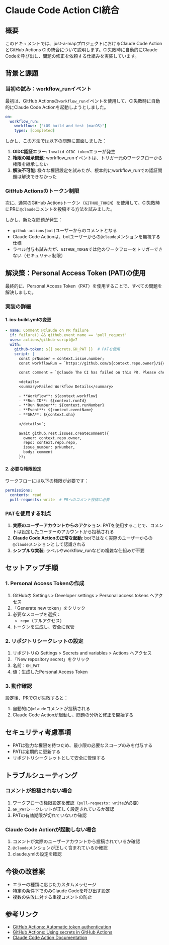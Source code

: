 # Claude Code Action CI統合

## 概要

このドキュメントでは、just-a-mapプロジェクトにおけるClaude Code ActionとGitHub Actions CIの統合について説明します。CI失敗時に自動的にClaude Codeを呼び出し、問題の修正を依頼する仕組みを実装しています。

## 背景と課題

### 当初の試み：workflow_runイベント

最初は、GitHub Actionsの`workflow_run`イベントを使用して、CI失敗時に自動的にClaude Code Actionを起動しようとしました。

```yaml
on:
  workflow_run:
    workflows: ["iOS build and test (macOS)"]
    types: [completed]
```

しかし、この方法では以下の問題に直面しました：

1. **OIDC認証エラー**: `Invalid OIDC token`エラーが発生
2. **権限の継承問題**: workflow_runイベントは、トリガー元のワークフローから権限を継承しない
3. **解決不可能**: 様々な権限設定を試みたが、根本的にworkflow_runでの認証問題は解決できなかった

### GitHub Actionsのトークン制限

次に、通常のGitHub Actionsトークン（`GITHUB_TOKEN`）を使用して、CI失敗時にPRに`@claude`コメントを投稿する方法を試みました。

しかし、新たな問題が発生：
- `github-actions[bot]`ユーザーからのコメントとなる
- Claude Code Actionは、botユーザーからの`@claude`メンションを無視する仕様
- ラベル付与も試みたが、`GITHUB_TOKEN`では他のワークフローをトリガーできない（セキュリティ制限）

## 解決策：Personal Access Token (PAT)の使用

最終的に、Personal Access Token（PAT）を使用することで、すべての問題を解決しました。

### 実装の詳細

#### 1. ios-build.ymlの変更

```yaml
- name: Comment @claude on PR failure
  if: failure() && github.event_name == 'pull_request'
  uses: actions/github-script@v7
  with:
    github-token: ${{ secrets.GH_PAT }}  # PATを使用
    script: |
      const prNumber = context.issue.number;
      const workflowRun = `https://github.com/${context.repo.owner}/${context.repo.repo}/actions/runs/${context.runId}`;
      
      const comment = `@claude The CI has failed on this PR. Please check the [workflow run](${workflowRun}) and help fix the issues.
      
      <details>
      <summary>Failed Workflow Details</summary>
      
      - **Workflow**: ${context.workflow}
      - **Run ID**: ${context.runId}
      - **Run Number**: ${context.runNumber}
      - **Event**: ${context.eventName}
      - **SHA**: ${context.sha}
      
      </details>`;
      
      await github.rest.issues.createComment({
        owner: context.repo.owner,
        repo: context.repo.repo,
        issue_number: prNumber,
        body: comment
      });
```

#### 2. 必要な権限設定

ワークフローには以下の権限が必要です：

```yaml
permissions:
  contents: read
  pull-requests: write  # PRへのコメント投稿に必要
```

### PATを使用する利点

1. **実際のユーザーアカウントからのアクション**: PATを使用することで、コメントは設定したユーザーのアカウントから投稿される
2. **Claude Code Actionの正常な起動**: botではなく実際のユーザーからの`@claude`メンションとして認識される
3. **シンプルな実装**: ラベルやworkflow_runなどの複雑な仕組みが不要

## セットアップ手順

### 1. Personal Access Tokenの作成

1. GitHubの Settings > Developer settings > Personal access tokens へアクセス
2. 「Generate new token」をクリック
3. 必要なスコープを選択：
   - `repo`（フルアクセス）
4. トークンを生成し、安全に保管

### 2. リポジトリシークレットの設定

1. リポジトリの Settings > Secrets and variables > Actions へアクセス
2. 「New repository secret」をクリック
3. 名前：`GH_PAT`
4. 値：生成したPersonal Access Token

### 3. 動作確認

設定後、PRでCIが失敗すると：
1. 自動的に`@claude`コメントが投稿される
2. Claude Code Actionが起動し、問題の分析と修正を開始する

## セキュリティ考慮事項

- PATは強力な権限を持つため、最小限の必要なスコープのみを付与する
- PATは定期的に更新する
- リポジトリシークレットとして安全に管理する

## トラブルシューティング

### コメントが投稿されない場合

1. ワークフローの権限設定を確認（`pull-requests: write`が必要）
2. `GH_PAT`シークレットが正しく設定されているか確認
3. PATの有効期限が切れていないか確認

### Claude Code Actionが起動しない場合

1. コメントが実際のユーザーアカウントから投稿されているか確認
2. `@claude`メンションが正しく含まれているか確認
3. claude.ymlの設定を確認

## 今後の改善案

- エラーの種類に応じたカスタムメッセージ
- 特定の条件下でのみClaude Codeを呼び出す設定
- 複数の失敗に対する重複コメントの防止

## 参考リンク

- [GitHub Actions: Automatic token authentication](https://docs.github.com/en/actions/security-guides/automatic-token-authentication)
- [GitHub Actions: Using secrets in GitHub Actions](https://docs.github.com/en/actions/security-guides/using-secrets-in-github-actions)
- [Claude Code Action Documentation](https://github.com/anthropics/claude-code-action)